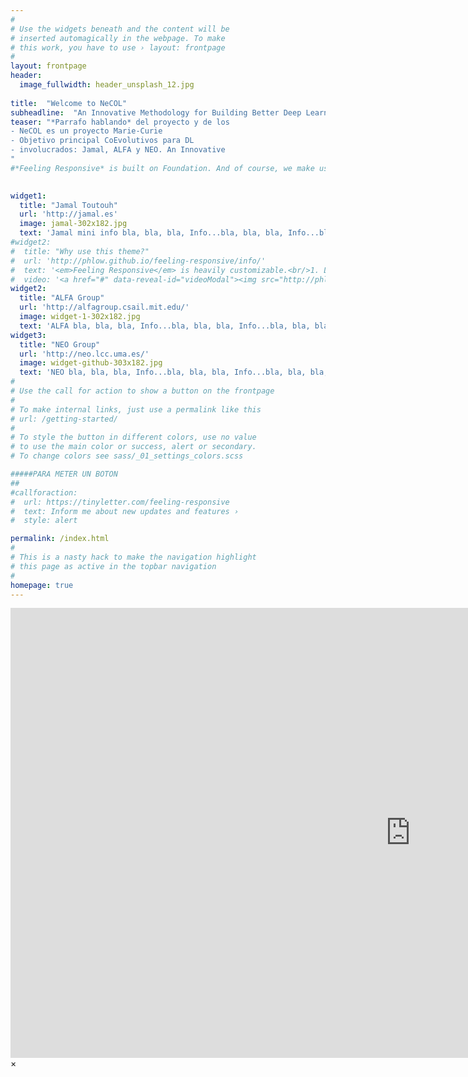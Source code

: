 ```yaml
---
#
# Use the widgets beneath and the content will be
# inserted automagically in the webpage. To make
# this work, you have to use › layout: frontpage
#
layout: frontpage
header:
  image_fullwidth: header_unsplash_12.jpg
  
title:  "Welcome to NeCOL"
subheadline:  "An Innovative Methodology for Building Better Deep Learning Tools for Real Word Applications"
teaser: "*Parrafo hablando* del proyecto y de los 
- NeCOL es un proyecto Marie-Curie
- Objetivo principal CoEvolutivos para DL
- involucrados: Jamal, ALFA y NEO. An Innovative 
"
#*Feeling Responsive* is built on Foundation. And of course, we make use of the wonderful grid system and so can you. Find out more about [constructing  beautiful layouts][1] in the foundation documentation.

  
widget1:
  title: "Jamal Toutouh"
  url: 'http://jamal.es'
  image: jamal-302x182.jpg
  text: 'Jamal mini info bla, bla, bla, Info...bla, bla, bla, Info...bla, bla, bla, Info...bla, bla, bla, Info...bla, bla, bla, Info...bla, bla, bla, Info...bla, bla, bla, Info...bla, bla, bla.'
#widget2:
#  title: "Why use this theme?"
#  url: 'http://phlow.github.io/feeling-responsive/info/'
#  text: '<em>Feeling Responsive</em> is heavily customizable.<br/>1. Language-Support :)<br/>2. Optimized for speed and it&#39;s responsive.<br/>3. Built on <a href="http://foundation.zurb.com/">Foundation Framework</a>.<br/>4. Seven different Headers.<br/>5. Customizable navigation, footer,...'
#  video: '<a href="#" data-reveal-id="videoModal"><img src="http://phlow.github.io/feeling-responsive/images/start-video-feeling-responsive-302x182.jpg" width="302" height="182" alt=""/></a>'
widget2:
  title: "ALFA Group"
  url: 'http://alfagroup.csail.mit.edu/'
  image: widget-1-302x182.jpg
  text: 'ALFA bla, bla, bla, Info...bla, bla, bla, Info...bla, bla, bla, Info...bla, bla, bla, Info...bla, bla, bla, Info...bla, bla, bla, Info...bla, bla, bla, Info...bla, bla, bla, Info...'
widget3:
  title: "NEO Group"
  url: 'http://neo.lcc.uma.es/'
  image: widget-github-303x182.jpg
  text: 'NEO bla, bla, bla, Info...bla, bla, bla, Info...bla, bla, bla, Info...bla, bla, bla, Info...bla, bla, bla, Info...bla, bla, bla, Info...bla, bla, bla, Info...bla, bla, bla, Info...'
#
# Use the call for action to show a button on the frontpage
#
# To make internal links, just use a permalink like this
# url: /getting-started/
#
# To style the button in different colors, use no value
# to use the main color or success, alert or secondary.
# To change colors see sass/_01_settings_colors.scss

#####PARA METER UN BOTON
##
#callforaction:
#  url: https://tinyletter.com/feeling-responsive
#  text: Inform me about new updates and features ›
#  style: alert

permalink: /index.html
#
# This is a nasty hack to make the navigation highlight
# this page as active in the topbar navigation
#
homepage: true
---
```


<div id="videoModal" class="reveal-modal large" data-reveal="">
  <div class="flex-video widescreen vimeo" style="display: block;">
    <iframe width="1280" height="720" src="https://www.youtube.com/embed/3b5zCFSmVvU" frameborder="0" allowfullscreen></iframe>
  </div>
  <a class="close-reveal-modal">&#215;</a>
</div>
